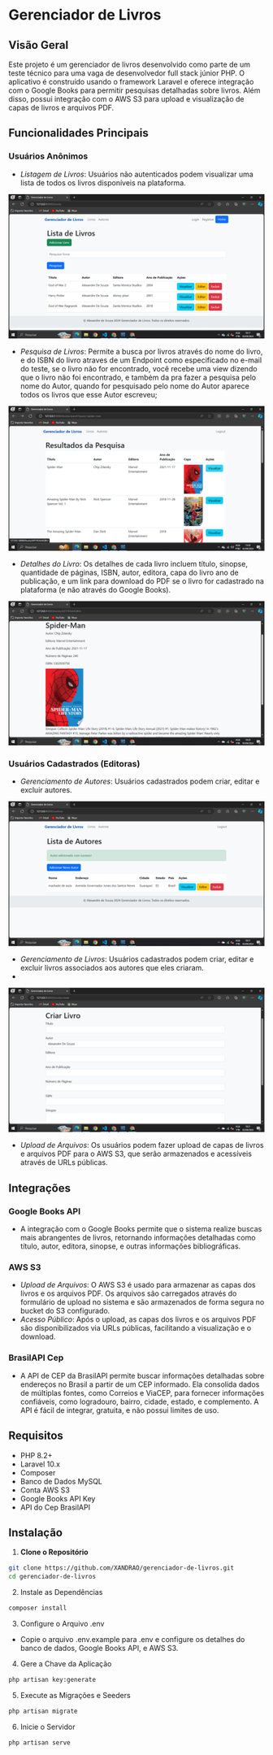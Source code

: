 # Gerenciador de Livros

## Visão Geral

Este projeto é um gerenciador de livros desenvolvido como parte de um teste técnico para uma vaga de desenvolvedor full stack júnior PHP. O aplicativo é construído usando o framework Laravel e oferece integração com o Google Books para permitir pesquisas detalhadas sobre livros. Além disso, possui integração com o AWS S3 para upload e visualização de capas de livros e arquivos PDF.

## Funcionalidades Principais

### Usuários Anônimos

-   _Listagem de Livros_: Usuários não autenticados podem visualizar uma lista de todos os livros disponíveis na plataforma.


<img src="app/.github/images/listadelivros.png" />



-   _Pesquisa de Livros_: Permite a busca por livros através do nome do livro, e do ISBN do livro atraves de um Endpoint como especificado no e-mail do teste, se o livro não for encontrado, você recebe uma view dizendo que o livro não foi encontrado, e também da pra fazer a pesquisa pelo nome do Autor, quando for pesquisado pelo nome do Autor aparece todos os livros que esse Autor escreveu;

<img src="app/.github/images/resultados da pesquisa.png" />





-   _Detalhes do Livro_: Os detalhes de cada livro incluem título, sinopse, quantidade de páginas, ISBN, autor, editora, capa do livro ano de publicação, e um link para download do PDF se o livro for cadastrado na plataforma (e não através do Google Books).

<img src="app/.github/images/detalherdolivro.png" />


### Usuários Cadastrados (Editoras)

-   _Gerenciamento de Autores_: Usuários cadastrados podem criar, editar e excluir autores.

<img src="app/.github/images/criarautor.png" />



-   _Gerenciamento de Livros_: Usuários cadastrados podem criar, editar e excluir livros associados aos autores que eles criaram.
-      
<img src="app/.github/images/criarlivro.png" />


-   _Upload de Arquivos_: Os usuários podem fazer upload de capas de livros e arquivos PDF para o AWS S3, que serão armazenados e acessíveis através de URLs públicas.

## Integrações

### Google Books API

-   A integração com o Google Books permite que o sistema realize buscas mais abrangentes de livros, retornando informações detalhadas como título, autor, editora, sinopse, e outras informações bibliográficas.

### AWS S3

-   _Upload de Arquivos_: O AWS S3 é usado para armazenar as capas dos livros e os arquivos PDF. Os arquivos são carregados através do formulário de upload no sistema e são armazenados de forma segura no bucket do S3 configurado.
-   _Acesso Público_: Após o upload, as capas dos livros e os arquivos PDF são disponibilizados via URLs públicas, facilitando a visualização e o download.


### BrasilAPI Cep 

- A API de CEP da BrasilAPI permite buscar informações detalhadas sobre endereços no Brasil a partir de um CEP informado. Ela consolida dados de múltiplas fontes, como Correios e ViaCEP, para fornecer informações confiáveis, como logradouro, bairro, cidade, estado, e complemento. A API é fácil de integrar, gratuita, e não possui limites de uso.


## Requisitos

-   PHP 8.2+
-   Laravel 10.x
-   Composer
-   Banco de Dados MySQL
-   Conta AWS S3
-   Google Books API Key
-   API do Cep BrasilAPI

## Instalação

1. **Clone o Repositório**

```bash
git clone https://github.com/XANDRAO/gerenciador-de-livros.git
cd gerenciador-de-livros
```

2. Instale as Dependências

```bash
composer install
```

3. Configure o Arquivo .env

-   Copie o arquivo .env.example para .env e configure os detalhes do banco de dados, Google Books API, e AWS S3.

4. Gere a Chave da Aplicação

```bash
php artisan key:generate
```

5. Execute as Migrações e Seeders

```bash
php artisan migrate
```

6. Inicie o Servidor

```bash
php artisan serve
```
